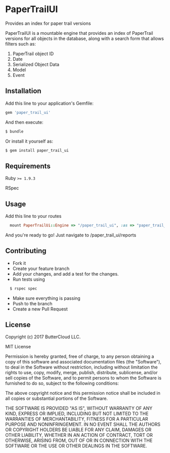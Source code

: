 # PaperTrailUI
Provides an index for paper trail versions

PaperTrailUI is a mountable engine that provides an index of PaperTrail versions for all objects in the database, along with a search form that allows filters such as:
1. PaperTrail object ID
2. Date
3. Serialized Object Data 
4. Model
5. Event

## Installation

Add this line to your application's Gemfile:
```ruby
gem 'paper_trail_ui'
```
And then execute:
```bash
$ bundle
```
Or install it yourself as:
```bash
$ gem install paper_trail_ui
```

## Requirements

Ruby `>= 1.9.3`

RSpec

## Usage

Add this line to your routes
```ruby
  mount PaperTrailUi::Engine => "/paper_trail_ui", :as => "paper_trail_ui"
```
And you're ready to go! Just navigate to /paper_trail_ui/reports

## Contributing

* Fork it
* Create your feature branch
* Add your changes, and add a test for the changes.
* Run tests using

```bash
  $ rspec spec
```
* Make sure everything is passing
* Push to the branch
* Create a new Pull Request

## License

Copyright (c) 2017 ButterCloud LLC.

MIT License

Permission is hereby granted, free of charge, to any person obtaining
a copy of this software and associated documentation files (the
"Software"), to deal in the Software without restriction, including
without limitation the rights to use, copy, modify, merge, publish,
distribute, sublicense, and/or sell copies of the Software, and to
permit persons to whom the Software is furnished to do so, subject to
the following conditions:

The above copyright notice and this permission notice shall be
included in all copies or substantial portions of the Software.

THE SOFTWARE IS PROVIDED "AS IS", WITHOUT WARRANTY OF ANY KIND,
EXPRESS OR IMPLIED, INCLUDING BUT NOT LIMITED TO THE WARRANTIES OF
MERCHANTABILITY, FITNESS FOR A PARTICULAR PURPOSE AND
NONINFRINGEMENT. IN NO EVENT SHALL THE AUTHORS OR COPYRIGHT HOLDERS BE
LIABLE FOR ANY CLAIM, DAMAGES OR OTHER LIABILITY, WHETHER IN AN ACTION
OF CONTRACT, TORT OR OTHERWISE, ARISING FROM, OUT OF OR IN CONNECTION
WITH THE SOFTWARE OR THE USE OR OTHER DEALINGS IN THE SOFTWARE.
